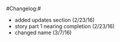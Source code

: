 #Changelog:#
- added updates section (2/23/16)
- story part 1 nearing completion (2/23/16)
- changed name (3/7/16)
